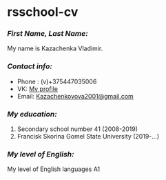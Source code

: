 # rsschool-cv
###  *First Name, Last Name:*
   My name is  Kazachenka Vladimir. 
###  *Contact info:*
   * Phone : (v)+375447035006
   *  VK: [My profile](https://vk.com/id233312234)
   * Email: Kazachenkovova2001@gmail.com
### *My education:*
1. Secondary school number 41 (2008-2019)
2.  Francisk Skorina Gomel State University (2019-...)
### *My level of English:*
   My level of English languages A1
